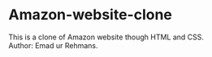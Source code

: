 # Amazon-website-clone
This is a clone of Amazon website though HTML and CSS. 
<br>
Author: Emad ur Rehmans.
